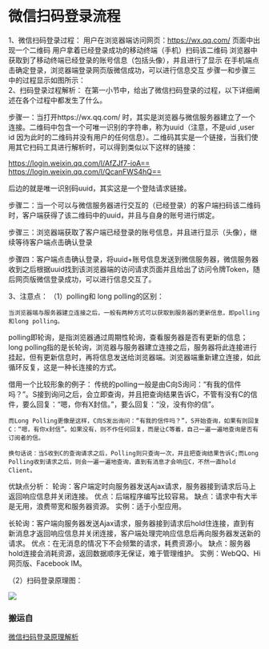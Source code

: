 # 微信扫码登录流程

1、微信扫码登录过程：
用户在浏览器端访问网页：https://wx.qq.com/ 页面中出现一个二维码
用户拿着已经登录成功的移动终端（手机）扫码该二维码
浏览器中获取到了移动终端已经登录的账号信息（包括头像），并且进行了显示
在手机端点击确定登录，浏览器端登录网页版微信成功，可以进行信息交互
步骤一和步骤三中的过程显示如图所示：
​             
2、扫码登录过程解析：
​	在第一小节中，给出了微信扫码登录的过程，以下详细阐述在各个过程中都发生了什么。

步骤一：当打开https://wx.qq.com/ 时，其实是浏览器与微信服务器建立了一个连接。二维码中包含一个可唯一识别的字符串，称为uuid（注意，不是uid ,user id 因为此时的二维码并没有用户的任何信息）。二维码其实是一个链接，当我们使用其它扫码工具进行解析时，可以得到类似以下这样的链接：

https://login.weixin.qq.com/l/AfZJf7-ioA==
https://login.weixin.qq.com/l/QcanFWS4hQ== 

后边的就是唯一识别码uuid，其实这是一个登陆请求链接。


步骤二：当一个可以与微信服务器进行交互的（已经登录）的客户端扫码该二维码时，客户端获得了该二维码中的uuid，并且与自身的账号进行绑定。

步骤三：浏览器端获取了客户端已经登录的账号信息，并且进行显示（头像），继续等待客户端点击确认登录

步骤四：客户端点击确认登录，将uuid+账号信息发送到微信服务器，微信服务器收到之后根据uuid找到该浏览器端的访问请求页面并且给出了访问令牌Token，随后网页版微信登录成功，可以进行信息交互了。


3、注意点：
（1）polling和 long polling的区别：

	当浏览器端与服务器建立连接之后，一般有两种方式可以获取到服务器的更新信息，即polling和long polling。
polling即轮询，是指浏览器通过周期性轮询，查看服务器是否有更新的信息；
long polling指的是长轮询，浏览器与服务器建立连接之后，服务器将此连接进行挂起，但有更新信息时，再将信息发送给浏览器端。浏览器端重新建立连接，如此循环反复，这是一种长连接的方式。

借用一个比较形象的例子：
​	传统的polling一般是由C向S询问：“有我的信件吗？”。S接到询问之后，会立即查询，并且把查询结果告诉C，不管有没有C的信件，要么回复：“嗯，你有X封信。”，要么回复：“没，没有你的信”。

	而Long Polling更像是这样，C向S发出询问：“有我的信件吗？”，S开始查询，如果有则回复C：“嗯，有你x封信”。如果没有，则不作任何回复，而是让C等着，自己一遍一遍地查询是否有订阅者的信。
	
	换句话说：当S收到C的查询请求之后，Polling则只查询一次，并且把查询结果告诉C;而Long Polling收到请求之后，则会一遍一遍地查询，直到有消息才会响应C，不然一直hold Client。

优缺点分析：
轮询：客户端定时向服务器发送Ajax请求，服务器接到请求后马上返回响应信息并关闭连接。 
优点：后端程序编写比较容易。 
缺点：请求中有大半是无用，浪费带宽和服务器资源。 
实例：适于小型应用。

长轮询：客户端向服务器发送Ajax请求，服务器接到请求后hold住连接，直到有新消息才返回响应信息并关闭连接，客户端处理完响应信息后再向服务器发送新的请求。 
优点：在无消息的情况下不会频繁的请求，耗费资源小。 
缺点：服务器hold连接会消耗资源，返回数据顺序无保证，难于管理维护。 
实例：WebQQ、Hi网页版、Facebook IM。


（2）扫码登录原理图：

![](D:\个人发展\yhx_study\picures\扫码登录流程图.png)



### 搬运自

[微信扫码登录原理解析](https://blog.csdn.net/qq_25827845/article/details/78823861)
